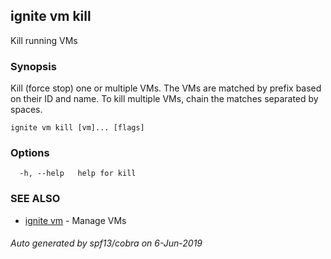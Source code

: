 ## ignite vm kill

Kill running VMs

### Synopsis


Kill (force stop) one or multiple VMs. The VMs are matched by prefix based
on their ID and name. To kill multiple VMs, chain the matches separated
by spaces.


```
ignite vm kill [vm]... [flags]
```

### Options

```
  -h, --help   help for kill
```

### SEE ALSO

* [ignite vm](ignite_vm.md)	 - Manage VMs

###### Auto generated by spf13/cobra on 6-Jun-2019
